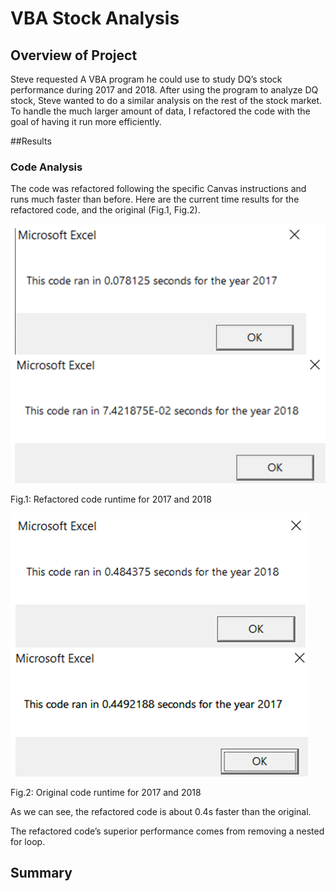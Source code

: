 # VBA Stock Analysis

## Overview of Project

Steve requested A VBA program he could use to study DQ’s stock performance during 2017 and 2018. After using the program to analyze DQ stock, Steve wanted to do a similar analysis on the rest of the stock market. To handle the much larger amount of data, I refactored the code with the goal of having it run more efficiently.  

##Results

### Code Analysis
The code was refactored following the specific Canvas instructions and runs much faster than before. Here are the current time results for the refactored code, and the original (Fig.1, Fig.2).

 
![alt text](https://github.com/specialcanadian/stock-analysis/blob/main/Resources/GithubImgRefactoredCode.png?raw=true)

Fig.1: Refactored code runtime for 2017 and 2018


![alt text](https://github.com/specialcanadian/stock-analysis/blob/main/Resources/GitHubImgOldCode.png?raw=true)  

Fig.2: Original code runtime for 2017 and 2018

As we can see, the refactored code is about 0.4s faster than the original.

The refactored code’s superior performance comes from removing a nested for loop.   



## Summary

###


